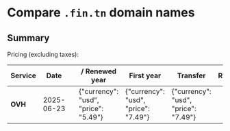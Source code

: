 # Compare `.fin.tn` domain names

## Summary

Pricing (excluding taxes):

| Service | Date |  | / Renewed year | First year | Transfer | Restoration |
|--|--|--|--|--|--|--|
| **OVH** | 2025-06-23 |  | {"currency": "usd", "price": "5.49"} | {"currency": "usd", "price": "7.49"} | {"currency": "usd", "price": "7.49"} |  |

